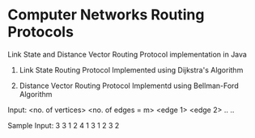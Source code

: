 # Computer Networks Routing Protocols
Link State and Distance Vector Routing Protocol implementation in Java

1. Link State Routing Protocol
   Implemented using Dijkstra's Algorithm

2. Distance Vector Routing Protocol
   Implementd using Bellman-Ford Algorithm

Input:
<no. of vertices> <no. of edges = m>
<edge 1>
<edge 2>
..
..
<edge m> 

Sample Input:
3 3
1 2 4
1 3 1
2 3 2
